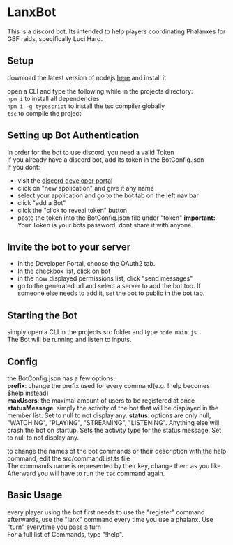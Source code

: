 # LanxBot

This is a discord bot. Its intended to help players coordinating Phalanxes for GBF raids, specifically Luci Hard.

## Setup
download the latest version of nodejs [here](https://nodejs.org/en/) and install it  

open a CLI and type the following while in the projects directory:  
`npm i` to install all dependencies  
`npm i -g typescript` to install the tsc compiler globally  
`tsc` to compile the project  

## Setting up Bot Authentication
In order for the bot to use discord, you need a valid Token  
If you already have a discord bot, add its token in the BotConfig.json  
If you dont:   
* visit the [discord developer portal](https://discordapp.com/developers/applications)
* click on "new application" and give it any name
* select your application and go to the bot tab on the left nav bar
* click "add a Bot"
* click the "click to reveal token" button
* paste the token into the BotConfig.json file under "token" 
**important:** Your Token is your bots password, dont share it with anyone.

## Invite the bot to your server
* In the Developer Portal, choose the OAuth2 tab.
* In the checkbox list, click on bot
* in the now displayed permissions list, click "send messages"
* go to the generated url and select a server to add the bot too. If someone else needs to add it, set the bot to public in the bot tab.

## Starting the Bot
simply open a CLI in the projects src folder and type `node main.js`.  
The Bot will be running and listen to inputs.  

## Config
the BotConfig.json has a few options:  
**prefix**: change the prefix used for every command(e.g. !help becomes $help instead)  
**maxUsers**: the maximal amount of users to be registered at once  
**statusMessage**: simply the activity of the bot that will be displayed in the member list. Set to null to not display any.
**status**: options are only null, "WATCHING", "PLAYING", "STREAMING", "LISTENING". Anything else will crash the bot on startup. Sets the activity type for the status message. Set to null to not display any.
  
to change the names of the bot commands or their description with the help command, edit the src/commandList.ts file  
The commands name is represented by their key, change them as you like.  
Afterward you will have to run the `tsc` command again.  

## Basic Usage
every player using the bot first needs to use the "register" command  
afterwards, use the "lanx" command every time you use a phalanx. Use "turn" everytime you pass a turn  
For a full list of Commands, type "!help".  
